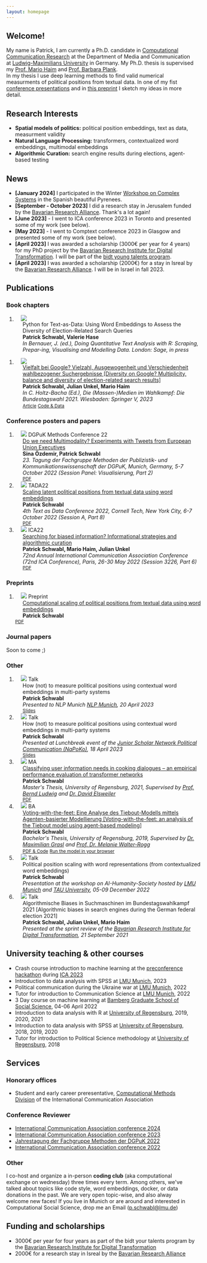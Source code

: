 ```yaml
---
layout: homepage
---
```


## Welcome!
My name is Patrick, I am currently a Ph.D. candidate in [Computational Communication Research](https://www.en.ifkw.uni-muenchen.de/research/chairs/haim/profile/index.html) at the Department of Media and Communication at [Ludwig-Maximilians University](https://www.lmu.de/en/) in Germany.
My Ph.D. thesis is supervised my [Prof. Mario Haim](https://www.en.ifkw.uni-muenchen.de/staff/full_professors/haim_mario/index.html) and [Prof. Barbara Plank](https://www.cis.uni-muenchen.de/personen/professoren/bplank/index.html).  
In my thesis I use deep learning methods to find valid numerical measurments of political positions from textual data. In one of my fist [conference presentations](https://doi.org/10.5281/zenodo.7308196) and in [this preprint](https://doi.org/10.31235/osf.io/rb4sp) I sketch my ideas in more detail.


## Research Interests

- **Spatial models of politics:** political position embeddings, text as data, measurment validity
- **Natural Language Processing:** transformers, contextualized word embeddings, multimodal embeddings
- **Algorithmic Curation:** search engine results during elections, agent-based testing

## News

- **[January 2024]** I participated in the Winter [Workshop on Complex Systems](https://wwcs2024.github.io/) in the Spanish beautiful Pyrenees.
- **[September - October 2023]** I did a research stay in Jerusalem funded by the [Bavarian Research Alliance](https://www.bayfor.org/en/). Thank's a lot again!
- **[June 2023]** - I went to ICA conference 2023 in Toronto and presented some of my work (see below).
- **[May 2023]** - I went to Comptext conference 2023 in Glasgow and presented some of my work (see below).
- **[April 2023]** I was awarded a scholarship (3000€ per year for 4 years) for my PhD project by the [Bavarian Research Institute for Digital Transformation](https://en.bidt.digital/). I will be part of the [bidt young talents program](https://www.bidt.digital/foerderprogramme/#graduate-center). 
- **[April 2023]** I was awarded a scholarship (2000€) for a stay in Isreal by the [Bavarian Research Alliance](https://www.bayfor.org/en/). I will be in Israel in fall 2023.



<!-- - **[March 2023]** My abstract and presentation on "Computational scaling of political positions from textual data using word embeddings" was accepted for the [CompText conference 2023](https://www.comptextconference.org/).
- **[January 2023]** Our (with [Mario Haim](https://haim.it/academia/) and [Julian Unkel](https://julianunkel.com/)) paper "From auditing to testing: Adequate experimental designs to study algorithmic content curation" has been accepted for [ICA 2023](https://www.icahdq.org/)
- **[January 2023]** My first single-authored paper "Computational scaling of political positions from textual data using word embeddings" has been rejected for [ICA 2023](https://www.icahdq.org/). Maybe next time :) [I uploaded it as a preprint to SocArXiv](https://doi.org/10.31235/osf.io/rb4sp). If you're interested in word embeddings and political positions let me know what you think or what I could improve the paper. :)
 - **[September-Febuary 2021]** I started a positions as a project worker in the project "Algorithmic biases in search engines in the 2021 German federal election campaign" with [Mario Haim](https://haim.it/academia/) and [Julian Unkel](https://julianunkel.com/)
- **[July-September 2021]** I started a positions as a project worker at [SPARTA](https://twitter.com/projekt_sparta) at the Bundeswehr University Munich with [Jasmin Riedl](https://www.unibw.de/politikwissenschaft/professuren/lehrstuhl-invr/riedl) and [Wiebke Drews](https://sites.google.com/view/wiebkedrews/)
- **[March 2021]** I finished my Master's thesis on unsing Transformers in NLP for assisted cooking -->



## Publications

### Book chapters

<!-- <h2 id="publications" style="margin: 2px 0px -15px;">Publications<temp style="font-size:15px;">[</temp><a href="https://scholar.google.com/citations?user=B7jHLRwAAAAJ&hl" target="_blank" style="font-size:15px;">Google Scholar</a><temp style="font-size:15px;">]</temp><temp style="font-size:15px;">
<h3 id="publications" style="margin: 2px 0px -15px;">Book chapters<temp style="font-size:15px;"> -->



<div class="publications">
<ol class="bibliography">
<li>
<div class="pub-row">
  <div class="col-sm-3 abbr" style="position: relative;padding-right: 15px;padding-left: 15px;">
    <img src=" ./assets/img/word_embeddings_for_survey_analysis.png" class="teaser img-fluid z-depth-1">
            <!-- <abbr class="badge">TPAMI</abbr> -->
  </div>
  <div id="peng2021copo" class="col-sm-9" style="position: relative;width: 100%;padding-right: 15px;padding-left: 20px;">
      <div class="title">Python for Text-as-Data: Using Word Embeddings to Assess the Diversity of Election-Related Search Queries</div>
      <div class="author"><strong><b>Patrick Schwabl</b>, Valerie Hase</strong></div>
      <div class="periodical"><em> In Bernauer, J. (ed.), Doing Quantitative Text Analysis with R: Scraping, Prepar-ing, Visualising and Modelling Data. London: Sage, in press</em>
      </div>
  </div>
</div>
</li>
</ol>
</div>



<div class="publications">
<ol class="bibliography">
<li>
<div class="pub-row">
  <div class="col-sm-3 abbr" style="position: relative;padding-right: 15px;padding-left: 15px;">
    <img src=" ./assets/img/google_paper.png" class="teaser img-fluid z-depth-1">
            <!-- <abbr class="badge">TPAMI</abbr> -->
  </div>
  <div id="peng2021copo" class="col-sm-9" style="position: relative;width: 100%;padding-right: 15px;padding-left: 20px;">
      <div class="title"><a href="https://link.springer.com/chapter/10.1007/978-3-658-38967-3_11">Vielfalt bei Google? Vielzahl, Ausgewogenheit und Verschiedenheit wahlbezogener Suchergebnisse [Diversity on Google? Multiplicity, balance and diversity of election-related search results]</a></div>
      <div class="author"><strong><b>Patrick Schwabl</b>, Julian Unkel, Mario Haim</strong></div>
      <div class="periodical"><em>In C. Holtz-Bacha (Ed.), Die (Massen-)Medien im Wahlkampf: Die Bundestagswahl 2021. Wiesbaden: Springer V, 2023</em>
      </div>
    <div class="links">
      <a href="https://link.springer.com/chapter/10.1007/978-3-658-38967-3_11" class="btn btn-sm z-depth-0" role="button" target="_blank" style="font-size:12px;">Article</a>
      <a href="https://osf.io/438mc" class="btn btn-sm z-depth-0" role="button" target="_blank" style="font-size:12px;">Code & Data</a>
      <!-- <a href="https://bib.yliu.me/TPAMI22.txt" class="btn btn-sm z-depth-0" role="button" target="_blank" style="font-size:12px;">BibTex</a> -->
    </div>
  </div>
</div>
</li>
</ol>
</div>

  
### Conference posters and papers

<div class="publications">
<ol class="bibliography">


<li>
<div class="pub-row">
  <div class="col-sm-3 abbr" style="position: relative;padding-right: 15px;padding-left: 15px;">
    <img src=" ./assets/img/dgpuk_methoden_22.png" class="teaser img-fluid z-depth-1">
            <abbr class="badge">DGPuK Methods Conference 22</abbr>
  </div>
  <div id="peng2021copo" class="col-sm-9" style="position: relative;width: 100%;padding-right: 15px;padding-left: 20px;">
      <div class="title"><a href="https://doi.org/10.5281/zenodo.7308244">Do we need Multimodality? Experiments with Tweets from European Union Executives</a></div>
      <div class="author"><strong><b>Sina Özdemir, Patrick Schwabl</b></strong></div>
      <div class="periodical"><em>23. Tagung der Fachgruppe Methoden der Publizistik- und Kommunikationswissenschaft der DGPuK, Munich, Germany, 5-7 October 2022 (Session Panel: Visualisierung, Part 2)</em>
      </div>
    <div class="links">
      <a href="https://doi.org/10.5281/zenodo.7308244" class="btn btn-sm z-depth-0" role="button" target="_blank" style="font-size:12px;">PDF</a>
      <!-- <a href="https://osf.io/438mc" class="btn btn-sm z-depth-0" role="button" target="_blank" style="font-size:12px;">Code</a> -->
      <!-- <a href="https://bib.yliu.me/TPAMI22.txt" class="btn btn-sm z-depth-0" role="button" target="_blank" style="font-size:12px;">BibTex</a> -->
    </div>
  </div>
</div>
</li>



<li>
<div class="pub-row">
  <div class="col-sm-3 abbr" style="position: relative;padding-right: 15px;padding-left: 15px;">
    <img src=" ./assets/img/tada_22.png" class="teaser img-fluid z-depth-1">
            <abbr class="badge">TADA22</abbr>
  </div>
  <div id="peng2021copo" class="col-sm-9" style="position: relative;width: 100%;padding-right: 15px;padding-left: 20px;">
      <div class="title"><a href="https://doi.org/10.5281/zenodo.7308196">Scaling latent political positions from textual data using word embeddings</a></div>
      <div class="author"><strong><b>Patrick Schwabl</b></strong></div>
      <div class="periodical"><em>4th Text as Data Conference 2022, Cornell Tech, New York City, 6-7 October 2022 (Session A, Part 8)</em>
      </div>
    <div class="links">
      <a href="https://doi.org/10.5281/zenodo.7308196" class="btn btn-sm z-depth-0" role="button" target="_blank" style="font-size:12px;">PDF</a>
      <!-- <a href="https://osf.io/438mc" class="btn btn-sm z-depth-0" role="button" target="_blank" style="font-size:12px;">Code</a> -->
      <!-- <a href="https://bib.yliu.me/TPAMI22.txt" class="btn btn-sm z-depth-0" role="button" target="_blank" style="font-size:12px;">BibTex</a> -->
    </div>
  </div>
</div>
</li>



<li>
<div class="pub-row">
  <div class="col-sm-3 abbr" style="position: relative;padding-right: 15px;padding-left: 15px;">
    <img src=" ./assets/img/ica_22.png" class="teaser img-fluid z-depth-1">
            <abbr class="badge">ICA22</abbr>
  </div>
  <div id="peng2021copo" class="col-sm-9" style="position: relative;width: 100%;padding-right: 15px;padding-left: 20px;">
      <div class="title"><a href="https://doi.org/10.5281/zenodo.7308072">Searching for biased information? Informational strategies and algorithmic curation</a></div>
      <div class="author"><strong><b>Patrick Schwabl</b>, Mario Haim, Julian Unkel</strong></div>
      <div class="periodical"><em>72nd Annual International Communication Association Conference (72nd ICA Conference), Paris, 26-30 May 2022 (Session 3226, Part 6)</em>
      </div>
    <div class="links">
      <a href="https://doi.org/10.5281/zenodo.7308072" class="btn btn-sm z-depth-0" role="button" target="_blank" style="font-size:12px;">PDF</a>
      <!-- <a href="https://osf.io/438mc" class="btn btn-sm z-depth-0" role="button" target="_blank" style="font-size:12px;">Code & Data</a> -->
      <!-- <a href="https://bib.yliu.me/TPAMI22.txt" class="btn btn-sm z-depth-0" role="button" target="_blank" style="font-size:12px;">BibTex</a> -->
    </div>
  </div>
</div>
</li>

</ol>
</div>


### Preprints


<div class="publications">
<ol class="bibliography">
  <li>
    <div class="pub-row">
      <div class="col-sm-3 abbr" style="position: relative;padding-right: 15px;padding-left: 15px;">
        <img src=" ./assets/img/preprint.png" class="teaser img-fluid z-depth-1">
        <abbr class="badge">Preprint</abbr>
      </div>
      <div id="peng2021copo" class="col-sm-9" style="position: relative;width: 100%;padding-right: 15px;padding-left: 20px;">
        <div class="title"><a href="https://doi.org/10.31235/osf.io/rb4sp">Computational scaling of political positions from textual data using word embeddings</a></div>
        <div class="author"><strong><b>Patrick Schwabl</b></strong></div>
      </div>
      <div class="links">
        <a href="https://doi.org/10.31235/osf.io/rb4sp" class="btn btn-sm z-depth-0" role="button" target="_blank" style="font-size:12px;">PDF</a>
      </div>
    </div>
  </li>
</ol>
</div>

### Journal papers

Soon to come ;)

### Other





<div class="publications">
<ol class="bibliography">


<li>
<div class="pub-row">
  <div class="col-sm-3 abbr" style="position: relative;padding-right: 15px;padding-left: 15px;">
    <img src=" ./assets/img/nlp_munich_napoko.png" class="teaser img-fluid z-depth-1">
            <abbr class="badge">Talk</abbr>
  </div>
  <div id="peng2021copo" class="col-sm-9" style="position: relative;width: 100%;padding-right: 15px;padding-left: 20px;">
      <div class="title">How (not) to measure political positions using contextual word embeddings in multi-party systems</div>
      <div class="author"><strong><b>Patrick Schwabl</b></strong></div>
      <div class="periodical"><em>Presented to NLP Munich <a href="https://munich-nlp.github.io/">NLP Munich</a>, 20 April 2023</em>
      </div>
    <div class="links">
      <a href="https://docs.google.com/presentation/d/1QhACyJ5be8xIf1NVZZ3TDOD8s1oTDTNX/edit?usp=sharing&ouid=110154051659180586664&rtpof=true&sd=true" class="btn btn-sm z-depth-0" role="button" target="_blank" style="font-size:12px;">Slides</a>
<!--       <a href="https://osf.io/438mc" class="btn btn-sm z-depth-0" role="button" target="_blank" style="font-size:12px;">Code</a> -->
<!--       <a href="https://bib.yliu.me/TPAMI22.txt" class="btn btn-sm z-depth-0" role="button" target="_blank" style="font-size:12px;">BibTex</a> -->
    </div>
  </div>
</div>
</li>


<li>
<div class="pub-row">
  <div class="col-sm-3 abbr" style="position: relative;padding-right: 15px;padding-left: 15px;">
    <img src=" ./assets/img/nlp_munich_napoko.png" class="teaser img-fluid z-depth-1">
            <abbr class="badge">Talk</abbr>
  </div>
  <div id="peng2021copo" class="col-sm-9" style="position: relative;width: 100%;padding-right: 15px;padding-left: 20px;">
      <div class="title">How (not) to measure political positions using contextual word embeddings in multi-party systems</div>
      <div class="author"><strong><b>Patrick Schwabl</b></strong></div>
      <div class="periodical"><em>Presented at Lunchbreak event of the <a href="http://napoko.de/">Junior Scholar Network Political Communication (NaPoKo)</a>, 18 April 2023</em>
      </div>
    <div class="links">
      <a href="https://docs.google.com/presentation/d/1QhACyJ5be8xIf1NVZZ3TDOD8s1oTDTNX/edit?usp=sharing&ouid=110154051659180586664&rtpof=true&sd=true" class="btn btn-sm z-depth-0" role="button" target="_blank" style="font-size:12px;">Slides</a>
<!--       <a href="https://osf.io/438mc" class="btn btn-sm z-depth-0" role="button" target="_blank" style="font-size:12px;">Code</a> -->
<!--       <a href="https://bib.yliu.me/TPAMI22.txt" class="btn btn-sm z-depth-0" role="button" target="_blank" style="font-size:12px;">BibTex</a> -->
    </div>
  </div>
</div>
</li>



<li>
<div class="pub-row">
  <div class="col-sm-3 abbr" style="position: relative;padding-right: 15px;padding-left: 15px;">
    <img src=" ./assets/img/bert_attention.png" class="teaser img-fluid z-depth-1">
            <abbr class="badge">MA</abbr>
  </div>
  <div id="peng2021copo" class="col-sm-9" style="position: relative;width: 100%;padding-right: 15px;padding-left: 20px;">
      <div class="title"><a href="https://epub.uni-regensburg.de/46308/">Classifying user information needs in cooking dialogues – an empirical performance evaluation of transformer networks </a></div>
      <div class="author"><strong><b>Patrick Schwabl</b></strong></div>
      <div class="periodical"><em>Master's Thesis, University of Regensburg, 2021, Supervised by <a href="https://www.uni-regensburg.de/sprache-literatur-kultur/informationswissenschaft/mitarbeiter/bernd-ludwig/index.html">Prof. Bernd Ludwig</a> and <a href="https://www.uni-regensburg.de/sprache-literatur-kultur/informationswissenschaft/mitarbeiter/david-elsweiler/index.html">Dr. David Elsweiler</a></em>
      </div>
    <div class="links">
      <a href="https://epub.uni-regensburg.de/46308/" class="btn btn-sm z-depth-0" role="button" target="_blank" style="font-size:12px;">PDF</a>
      <!-- <a href="https://osf.io/438mc" class="btn btn-sm z-depth-0" role="button" target="_blank" style="font-size:12px;">Code</a> -->
      <!-- <a href="https://bib.yliu.me/TPAMI22.txt" class="btn btn-sm z-depth-0" role="button" target="_blank" style="font-size:12px;">BibTex</a> -->
    </div>
  </div>
</div>
</li>


<li>
<div class="pub-row">
  <div class="col-sm-3 abbr" style="position: relative;padding-right: 15px;padding-left: 15px;">
    <img src=" ./assets/img/tiebout-1.png" class="teaser img-fluid z-depth-1">
            <abbr class="badge">BA</abbr>
  </div>
  <div id="peng2021copo" class="col-sm-9" style="position: relative;width: 100%;padding-right: 15px;padding-left: 20px;">
      <div class="title"><a href="https://doi.org/10.5281/zenodo.7515125">Voting-with-the-feet: Eine Analyse des Tiebout-Modells mittels Agenten-basierter Modellierung [Voting-with-the-feet: an analysis of the Tiebout model using agent-based modeling] </a></div>
      <div class="author"><strong><b>Patrick Schwabl</b></strong></div>
      <div class="periodical"><em>Bachelor's Thesis, University of Regensburg, 2019, Supervised by <a href="https://www.uni-regensburg.de/philosophie-kunst-geschichte-gesellschaft/politikwissenschaft/institut/lehrkraft-besondere/index.html">Dr. Maximilian Grasl</a> and <a href="https://www.uni-regensburg.de/philosophie-kunst-geschichte-gesellschaft/methoden-politikwissenschaft/walter-rogg/index.html">Prof. Dr. Melanie Walter-Rogg</a></em>
      </div>
    <div class="links">
      <a href="https://doi.org/10.5281/zenodo.7515125" class="btn btn-sm z-depth-0" role="button" target="_blank" style="font-size:12px;">PDF & Code</a>
      <a href="https://modelingcommons.org/browse/one_model/6041" class="btn btn-sm z-depth-0" role="button" target="_blank" style="font-size:12px;">Run the model in your browser</a>
      <!-- <a href="https://bib.yliu.me/TPAMI22.txt" class="btn btn-sm z-depth-0" role="button" target="_blank" style="font-size:12px;">BibTex</a> -->
    </div>
  </div>
</div>
</li>



<li>
<div class="pub-row">
  <div class="col-sm-3 abbr" style="position: relative;padding-right: 15px;padding-left: 15px;">
    <img src=" ./assets/img/lmu_tau.png" class="teaser img-fluid z-depth-1">
            <abbr class="badge">Talk</abbr>
  </div>
  <div id="peng2021copo" class="col-sm-9" style="position: relative;width: 100%;padding-right: 15px;padding-left: 20px;">
      <div class="title">Political position scaling with word representations (from contextualized word embeddings)</div>
      <div class="author"><strong><b>Patrick Schwabl</b></strong></div>
      <div class="periodical"><em>Presentation at the workshop on AI-Humanity-Society hosted by <a href="https://www.lmu.de/de/index.html">LMU Munich</a> and <a href="https://english.tau.ac.il/">TAU University</a>, 05-09 December 2022</em>
      </div>
    <!-- <div class="links">
      <a href="https://epub.uni-regensburg.de/46308/" class="btn btn-sm z-depth-0" role="button" target="_blank" style="font-size:12px;">PDF</a>
      <a href="https://osf.io/438mc" class="btn btn-sm z-depth-0" role="button" target="_blank" style="font-size:12px;">Code</a>
      <a href="https://bib.yliu.me/TPAMI22.txt" class="btn btn-sm z-depth-0" role="button" target="_blank" style="font-size:12px;">BibTex</a>
    </div> -->
  </div>
</div>
</li>


<li>
<div class="pub-row">
  <div class="col-sm-3 abbr" style="position: relative;padding-right: 15px;padding-left: 15px;">
    <img src=" ./assets/img/bidt_sprint_review.png" class="teaser img-fluid z-depth-1">
            <abbr class="badge">Talk</abbr>
  </div>
  <div id="peng2021copo" class="col-sm-9" style="position: relative;width: 100%;padding-right: 15px;padding-left: 20px;">
      <div class="title">Algorithmische Biases in Suchmaschinen im Bundestagswahlkampf 2021 [Algorithmic biases in search engines during the German federal election 2021]</div>
      <div class="author"><strong><b>Patrick Schwabl,  Julian Unkel, Mario Haim</b></strong></div>
      <div class="periodical"><em>Presented at the sprint review of the <a href="https://en.bidt.digital/">Bavarian Research Institute for Digital Transformation</a>, 21 September 2021</em>
      </div>
    <!-- <div class="links">
      <a href="https://epub.uni-regensburg.de/46308/" class="btn btn-sm z-depth-0" role="button" target="_blank" style="font-size:12px;">PDF</a>
      <a href="https://osf.io/438mc" class="btn btn-sm z-depth-0" role="button" target="_blank" style="font-size:12px;">Code</a>
      <a href="https://bib.yliu.me/TPAMI22.txt" class="btn btn-sm z-depth-0" role="button" target="_blank" style="font-size:12px;">BibTex</a>
    </div> -->
  </div>
</div>
</li>



</ol>
</div>

## University teaching & other courses

- Crash course introduction to machine learning at the [preconference hackathon](https://www.hackingcommsci.org/) during [ICA 2023](https://www.icahdq.org/mpage/ICA23)
- Introduction to data analysis with SPSS at [LMU Munich](https://www.lmu.de/de/index.html), 2023
- Political communication during the Ukraine war at [LMU Munich](https://www.lmu.de/de/index.html), 2022
- Tutor for introduction to Communication Science at [LMU Munich](https://www.lmu.de/de/index.html), 2022
- 3 Day course on machine learning at [Bamberg Graduate School of Social Science](https://www.uni-bamberg.de/en/bagss/), 04-06 April 2022
- Introduction to data analysis with R at [University of Regensburg](https://www.uni-regensburg.de/), 2019, 2020, 2021
- Introduction to data analysis with SPSS at [University of Regensburg](https://www.uni-regensburg.de/), 2018, 2019, 2020
- Tutor for introduction to Political Science methodology at [University of Regensburg](https://www.uni-regensburg.de/), 2018

## Services

### Honorary offices

- Student and early career preresentative, [Computational Methods Division](https://www.icahdq.org/group/compmethds) of the International Communication Association

### Conference Reviewer

- [International Communication Association conference 2024](https://www.icahdq.org/mpage/ica24)
- [International Communication Association conference 2023](https://www.icahdq.org/mpage/ICA23)
- [Jahrestagung der Fachgruppe Methoden der DGPuK 2022](https://www.dgpuk.de/de/methoden-der-publizistik-und-kommunikationswissenschaft.html)
- [International Communication Association conference 2022](https://www.icahdq.org/page/ICA2022)

### Other

I co-host and organize a in-person **coding club** (aka computational exchange on wednesday) three times every term. Among others, we've talked about topics like code style, word embeddings, docker, or data donations in the past. We are very open topic-wise, and also alway welcome new faces! If you live in Munich or are around and interested in Computational Social Science, drop me an Email (p.schwabl@lmu.de)

## Funding and scholarships

- 3000€ per year for four years as part of the bidt your talents program by the [Bavarian Research Institute for Digital Transformation](https://en.bidt.digital/)
- 2000€ for a research stay in Isreal by the [Bavarian Research Alliance](https://www.bayfor.org/en/)
